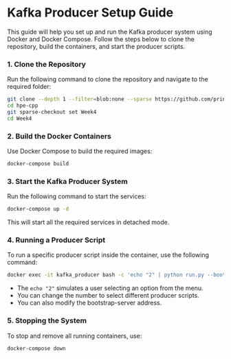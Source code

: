 # Kafka Producer Setup Guide

This guide will help you set up and run the Kafka producer system using Docker and Docker Compose. Follow the steps below to clone the repository, build the containers, and start the producer scripts.

### 1. Clone the Repository

Run the following command to clone the repository and navigate to the required folder:

```sh
git clone --depth 1 --filter=blob:none --sparse https://github.com/prince-jain0/hpe-cpp.git
cd hpe-cpp
git sparse-checkout set Week4
cd Week4
```

### 2. Build the Docker Containers

Use Docker Compose to build the required images:

```sh
docker-compose build
```

### 3. Start the Kafka Producer System

Run the following command to start the services:

```sh
docker-compose up -d
```

This will start all the required services in detached mode.

### 4. Running a Producer Script

To run a specific producer script inside the container, use the following command:

```sh
docker exec -it kafka_producer bash -c 'echo "2" | python run.py --bootstrap-server admin:9092'
```

- The `echo "2"` simulates a user selecting an option from the menu.
- You can change the number to select different producer scripts.
- You can also modify the bootstrap-server address.

### 5. Stopping the System

To stop and remove all running containers, use:

```sh
docker-compose down
```


